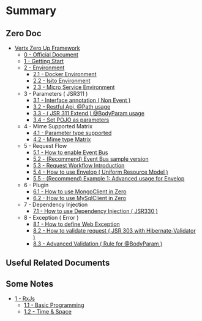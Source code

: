 # Summary

## Zero Doc

* [Vertx Zero Up Framework](README.md)
  * [0 - Official Document](doc/0-offical-document.md)
  * [1 - Getting Start](doc/zero-starter.md)
  * [2 - Environment](doc/2-environment.md)
    * [2.1 - Docker Environment](doc/zero-docker.md)
    * [2.2 - Isito Environment](doc/zero-istio.md)
    * [2.3 - Micro Service Environment](doc/23-micro-service-environment.md)
  * 3 - Parameters \( JSR311 \)
    * [3.1 - Interface annotation \( Non Event \)](doc/zero-interface.md)
    * [3.2 - Restful Api, @Path usage](doc/zero-path.md)
    * [3.3 - \( JSR 311 Extend \) @BodyParam usage](doc/zero-param.md)
    * [3.4 - Set POJO as parameters](doc/zero-pojo.md)
  * 4 - Mime Supported Matrix
    * [4.1 - Parameter type supported](doc/zero-typed.md)
    * [4.2 - Mime type Matrix](doc/zero-mime.md)
  * 5 - Request Flow
    * [5.1 - How to enable Event Bus](doc/zero-worker.md)
    * [5.2 - \(Recommend\) Event Bus sample version](doc/zero-ebs.md)
    * [5.3 - Request Workflow Introduction](doc/zero-mode.md)
    * [5.4 - How to use Envelop \( Uniform Resource Model \)](doc/zero-envelop.md)
    * [5.5 - \(Recommend\) Example 1: Advanced usage for Envelop](doc/zero-uniform.md)
  * 6 - Plugin
    * [6.1 - How to use MongoClient in Zero](doc/zero-mongo.md)
    * [6.2 - How to use MySqlClient in Zero](doc/zero-mysql.md)
  * 7 - Dependency Injection
    * [7.1 - How to use Dependency Injection \( JSR330 \)](doc/zero-di.md)
  * 8 - Exception \( Error \)
    * [8.1 - How to define Web Exception](doc/zero-error.md)
    * [8.2 - How to validate request \( JSR 303 with Hibernate-Validator \)](doc/zero-validate.md)
    * [8.3 - Advanced Validation \( Rule for @BodyParam \)](doc/zero-verify.md)

## Useful Related Documents

## Some Notes

* [1 - RxJs](doc/rxjs/README.md)
  * [1.1 - Basic Programming](doc/rxjs/11-streams.md)
  * [1.2 - Time & Space](doc/rxjs/12-time-and-space.md)

